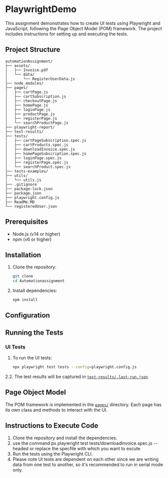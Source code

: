 # PlaywrightDemo

This assignment demonstrates how to create UI tests using Playwright and JavaScript, following the Page Object Model (POM) framework. The project includes instructions for setting up and executing the tests.

## Project Structure

```
automationAssignment/
├── assets/
│   ├── Invoice.pdf
│   └── data/
│       └── RegisterUserData.js
├── node_modules/
├── pages/
│   ├── cartPage.js
│   ├── cartSubscription.js
│   ├── checkoutPage.js
│   ├── homePage.js
│   ├── loginPage.js
│   ├── productPage.js
│   ├── registerPage.js
│   └── searchProductPage.js
├── playwright-report/
├── test-results/
├── tests/
│   ├── cartPageSubscription.spec.js
│   ├── cartProducts.spec.js
│   ├── downloadInvoice.spec.js
│   ├── homePageSubscription.spec.js
│   ├── loginPage.spec.js
│   ├── registerPage.spec.js
│   └── searchProduct.spec.js
├── tests-examples/
├── utils/
│   └── utils.js
├── .gitignore
├── package-lock.json
├── package.json
├── playwright.config.js
├── ReadMe.MD
└── registeredUser.json
```

## Prerequisites

- Node.js (v14 or higher)
- npm (v6 or higher)

## Installation

1. Clone the repository:
   ```bash
   git clone 
   cd Automationassignment
   ```

2. Install dependencies:
   ```bash
   npm install
   ```

## Configuration

## Running the Tests

### UI Tests

1. To run the UI tests:
   ```bash
   npx playwright test tests --config=playwright.config.js
   ```

2.2. The test results will be captured in [`test-results/.last-run.json`](./test-results/.last-run.json).

## Page Object Model

The POM framework is implemented in the [`pages/`](./pages) directory. Each page has its own class and methods to interact with the UI.

## Instructions to Execute Code

1. Clone the repository and install the dependencies.
2. use the command px playwright test tests/downloadInvoice.spec.js --headed  or replace the specfile with which you want to excute 
3. Run the tests using the Playwright CLI.
4. Please note UI tests are dependent on each other since we are writing data from one test to another, so it's recommended to run in serial mode only.
